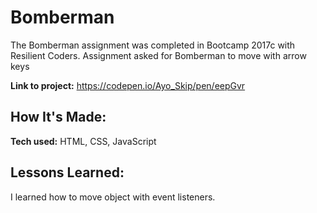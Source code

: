 # Bomberman
The Bomberman assignment was completed in Bootcamp 2017c with Resilient Coders. Assignment asked for Bomberman to move with arrow keys

**Link to project:** https://codepen.io/Ayo_Skip/pen/eepGvr

## How It's Made:

**Tech used:** HTML, CSS, JavaScript

## Lessons Learned:
I learned how to move object with event listeners.

